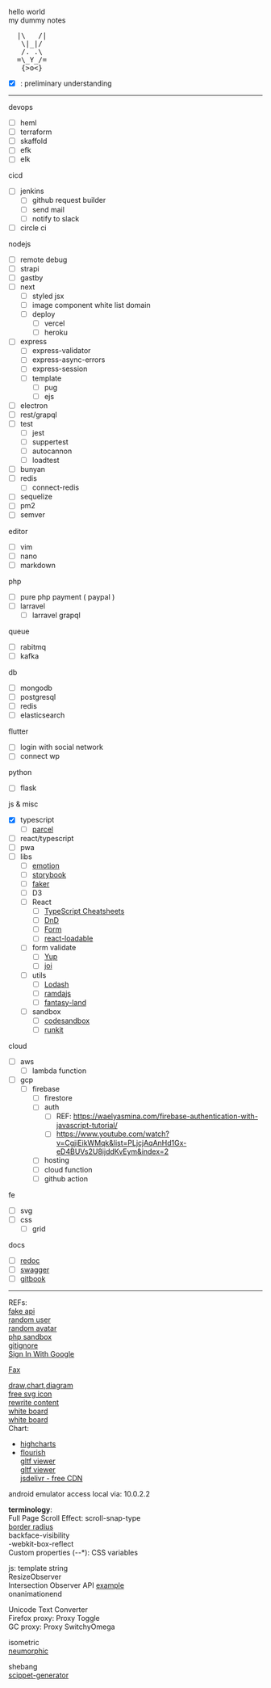 hello world  
my dummy notes

<pre id="rabbit">
  |\   /|
   \|_|/
   /. .\
  =\_Y_/=
   {>o<}
</pre>

- [x] : preliminary understanding

---

devops
- [ ] heml
- [ ] terraform
- [ ] skaffold
- [ ] efk
- [ ] elk

cicd
- [ ] jenkins
  - [ ] github request builder
  - [ ] send mail
  - [ ] notify to slack
- [ ] circle ci

nodejs
- [ ] remote debug
- [ ] strapi
- [ ] gastby
- [ ] next
  - [ ] styled jsx
  - [ ] image component white list domain
  - [ ] deploy
    - [ ] vercel
    - [ ] heroku
- [ ] express
  - [ ] express-validator
  - [ ] express-async-errors
  - [ ] express-session
  - [ ] template
    - [ ] pug
    - [ ] ejs
- [ ] electron
- [ ] rest/grapql
- [ ] test
  - [ ] jest
  - [ ] suppertest
  - [ ] autocannon
  - [ ] loadtest
- [ ] bunyan
- [ ] redis
  - [ ] connect-redis
- [ ] sequelize
- [ ] pm2
- [ ] semver

editor
- [ ] vim
- [ ] nano
- [ ] markdown

php
- [ ] pure php payment ( paypal )
- [ ] larravel
  - [ ] larravel grapql

queue
- [ ] rabitmq
- [ ] kafka

db
- [ ] mongodb
- [ ] postgresql
- [ ] redis
- [ ] elasticsearch

flutter
- [ ] login with social network
- [ ] connect wp

python
- [ ] flask

js & misc
- [x] typescript
  - [ ] [parcel](https://github.com/parcel-bundler/parcel)
- [ ] react/typescript
- [ ] pwa
- [ ] libs
  - [ ] [emotion](https://github.com/emotion-js/emotion)
  - [ ] [storybook](https://github.com/storybookjs/storybook/)
  - [ ] [faker](https://github.com/marak/Faker.js/)
  - [ ] D3
  - [ ] React
    - [ ] [TypeScript Cheatsheets](https://github.com/typescript-cheatsheets/react)
    - [ ] [DnD](https://react-dnd.github.io/react-dnd/examples/tutorial)
    - [ ] [Form](https://formik.org/)
    - [ ] [react-loadable](https://github.com/jamiebuilds/react-loadable)
  - [ ] form validate
    - [ ] [Yup](https://github.com/jquense/yup)
    - [ ] [joi](https://github.com/sideway/joi)
  - [ ] utils
    - [ ] [Lodash](https://lodash.com/)
    - [ ] [ramdajs](https://ramdajs.com/)
    - [ ] [fantasy-land](https://github.com/fantasyland/fantasy-land)
  - [ ] sandbox
    - [ ] [codesandbox](https://codesandbox.io/)
    - [ ] [runkit](https://runkit.com/)

cloud
  - [ ] aws
    - [ ] lambda function
  - [ ] gcp
    - [ ] firebase
      - [ ] firestore
      - [ ] auth
        - [ ] REF: https://waelyasmina.com/firebase-authentication-with-javascript-tutorial/
        - [ ] https://www.youtube.com/watch?v=CgjiEikWMqk&list=PLjcjAqAnHd1Gx-eD4BUVs2U8ijddKvEym&index=2
      - [ ] hosting
      - [ ] cloud function
      - [ ] github action

fe
  - [ ] svg
  - [ ] css
    - [ ] grid

docs
  - [ ] [redoc](https://github.com/Redocly/redoc)
  - [ ] [swagger](https://swagger.io/)
  - [ ] [gitbook](https://www.gitbook.com/)
---

REFs:  
[fake api](https://jsonplaceholder.typicode.com/)  
[random user](https://randomuser.me/)  
[random avatar](https://uifaces.co/)  
[php sandbox](https://sandbox.onlinephpfunctions.com/WjJjNklFeGtkQ1F4TnpNMU9ESTRPVGM9&YkhBNklHeGtkREUzTXpVNE1qZzVOdz09&YVdNNklHdG9ZVzVvTlRJME1EQXhNU0F2SUV4a2RFQXlNREEwTVRrNU1BPT0?&WkdnNklHeGtkREl3TURReE9Ua3dJQzhnYkdSME1qQXdOREU1T1RBPQ??&WjJFNklFUmFXRWsyUXpWVlNVUXlUMWxPUmxJPQ??&YkRNNklFeGtkQ00zT0RrMk16SXhORFU9&WVhkek9pQjBiMkZ1YkdRZ0x5Qk1aSFJBTWpBd05ERTVPVEE9&UVV0SlFWRTBWamRYVGt0T1dEVkNUVkpQVUU4Z0x5QldUa0Z5TVhKVWFtSmxRak1yV21SV2N5dHlLMlJpZFdWQ09HbH&JkbGxpTDNOclFrbEdOVVV2)  
[gitignore](https://github.com/github/gitignore/TW1OalptRXRaak0zWXpJdFkySmlZMkV0T0dWa04yVXRaR1E1TWpZdE16ZGhOVGt0TkRCaU1UQXRZelV5T1dFdE1EaGhZak10WXpBMk56a3RZMk5qWldFdE4yTTRNVGN0Wm1KbVlqa3ROVEUwWmpJdFltVmxaR010WVdRM1kyRXRNMlkwTjJVdFpHRXdNRFV0T1RReU9EWXRaamRrWlRrdE9UbGpOekF0TlRnM05qQXRaalE1WWpVdE5URmtNelF0WkdGalpESXRNbVUwTkdFdFpEVmhNR010Wm1RNVpqRXRZV0ZqTVdVdFlXUXlPV0V0TldJek56TXRPVEpoT1RNPQ??)  
[Sign In With Google](https://developers.google.cn/identity/gsi/web/tools/configurator)

[Fax](https://www.afax.com/)  

[draw,chart,diagram](draw.io)  
[free svg icon](https://www.visualpharm.com)  
[rewrite content](https://quillbot.com/)  
[white board](https://lucid.app/)  
[white board](https://miro.com/)  
Chart:
  - [highcharts](https://www.highcharts.com/)  
  - [flourish](https://flourish.studio/pricing/)  
[gltf viewer](https://gltf-viewer.donmccurdy.com/)  
[gltf viewer](https://sandbox.babylonjs.com/)  
[jsdelivr - free CDN](https://www.jsdelivr.com/?docs=gh)

android emulator access local via: 10.0.2.2

**terminology**:  
Full Page Scroll Effect: scroll-snap-type  
[border radius](https://9elements.github.io/fancy-border-radius/)  
backface-visibility  
-webkit-box-reflect  
Custom properties (--*): CSS variables  

js:
template string  
ResizeObserver  
Intersection Observer API [example](https://dev.to/anxinyang/easy-lazy-loading-with-react-intersection-observer-api-1dll)  
onanimationend  

Unicode Text Converter  
Firefox proxy: Proxy Toggle  
GC proxy: Proxy SwitchyOmega  

isometric  
[neumorphic](https://neumorphism.io/#e0e0e0)  

shebang  
[scippet-generator](https://snippet-generator.app/)  